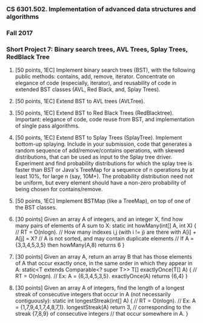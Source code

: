 
### CS 6301.502. Implementation of advanced data structures and algorithms
### Fall 2017
### Short Project 7: Binary search trees, AVL Trees, Splay Trees, RedBlack Tree




1. [50 points, 1EC]
   Implement binary search trees (BST), with the following public methods:
   contains, add, remove, iterator.  Concentrate on elegance of code
   (especially, iterator), and reusability of code in extended BST classes
   (AVL, Red Black, and, Splay Trees).

2. [50 points, 1EC]
   Extend BST to AVL trees (AVLTree).

3. [50 points, 1EC]
   Extend BST to Red Black Trees (RedBlacktree).  Important: elegance of code,
   code reuse from BST, and implementation of single pass algorithms.

4. [50 points, 1EC]
   Extend BST to Splay Trees (SplayTree).  Implement bottom-up splaying.
   Include in your submission, code that generates a random sequence of
   add/remove/contains operations, with skewed distributions, that can be
   used as input to the Splay tree driver.  Experiment and find probability
   distributions for which the splay tree is faster than BST or Java's TreeMap
   for a sequence of n operations by at least 10%, for large n (say, 10M+).
   The probability distribution need not be uniform, but every element should
   have a non-zero probability of being chosen for contains/remove.

5. [50 points, 1EC]
   Implement BSTMap (like a TreeMap), on top of one of the BST classes.

6. [30 points]
   Given an array A of integers, and an integer X, find how many pairs of
   elements of A sum to X:
   static int howMany(int[] A, int X) { // RT = O(nlogn).
     // How many indexes i,j (with i != j) are there with A[i] + A[j] = X?
     // A is not sorted, and may contain duplicate elements
     // If A = {3,3,4,5,3,5} then howMany(A,8) returns 6
   }

7. [30 points]
   Given an array A, return an array B that has those elements of A that
   occur exactly once, in the same order in which they appear in A:
   static<T extends Comparable<? super T>> T[] exactlyOnce(T[] A) { // RT = O(nlogn).
     // Ex: A = {6,3,4,5,3,5}.  exactlyOnce(A) returns {6,4}
   }

8. [30 points]
   Given an array A of integers, find the length of a longest streak of
   consecutive integers that occur in A (not necessarily contiguously):
   static int longestStreak(int[] A) { // RT = O(nlogn).
     // Ex: A = {1,7,9,4,1,7,4,8,7,1}.  longestStreak(A) return 3,
     //    corresponding to the streak {7,8,9} of consecutive integers
     //    that occur somewhere in A.
   }

